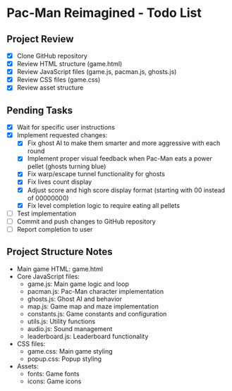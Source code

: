 # Pac-Man Reimagined - Todo List

## Project Review
- [x] Clone GitHub repository
- [x] Review HTML structure (game.html)
- [x] Review JavaScript files (game.js, pacman.js, ghosts.js)
- [x] Review CSS files (game.css)
- [x] Review asset structure

## Pending Tasks
- [x] Wait for specific user instructions
- [x] Implement requested changes:
  - [x] Fix ghost AI to make them smarter and more aggressive with each round
  - [x] Implement proper visual feedback when Pac-Man eats a power pellet (ghosts turning blue)
  - [x] Fix warp/escape tunnel functionality for ghosts
  - [x] Fix lives count display
  - [x] Adjust score and high score display format (starting with 00 instead of 00000000)
  - [x] Fix level completion logic to require eating all pellets
- [ ] Test implementation
- [ ] Commit and push changes to GitHub repository
- [ ] Report completion to user

## Project Structure Notes
- Main game HTML: game.html
- Core JavaScript files:
  - game.js: Main game logic and loop
  - pacman.js: Pac-Man character implementation
  - ghosts.js: Ghost AI and behavior
  - map.js: Game map and maze implementation
  - constants.js: Game constants and configuration
  - utils.js: Utility functions
  - audio.js: Sound management
  - leaderboard.js: Leaderboard functionality
- CSS files:
  - game.css: Main game styling
  - popup.css: Popup styling
- Assets:
  - fonts: Game fonts
  - icons: Game icons
